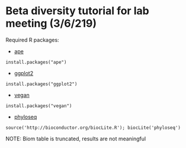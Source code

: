 # Beta diversity tutorial for lab meeting (3/6/219)

Required R packages:

* [ape](https://cran.r-project.org/web/packages/ape/index.html)

```install.packages("ape")```

* [ggplot2](https://cran.r-project.org/web/packages/ggplot2/index.html)

```install.packages("ggplot2")```

* [vegan](https://cran.r-project.org/web/packages/vegan/index.html)

```install.packages("vegan")```

* [phyloseq](https://joey711.github.io/phyloseq/)

```source('http://bioconductor.org/biocLite.R'); biocLite('phyloseq')```

NOTE: Biom table is truncated, results are not meaningful
